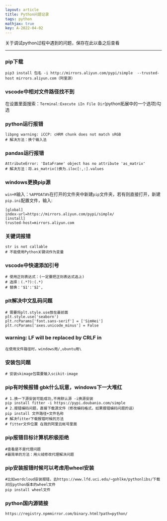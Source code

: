 ```yaml
---
layout: article
title: Python问题记录
tags: python
mathjax: true
key: A-2022-04-02
---
```


关于调试python过程中遇到的问题，保存在此以备之后查看

<!--more-->

---

### pip下载

```shell
pip3 install 包名 -i http://mirrors.aliyun.com/pypi/simple  --trusted-host mirrors.aliyun.com（阿里源）
```

### vscode中相对文件路径找不到

在设置里面搜索：`Terminal:Execute iIn File Dir`(python拓展中的一个选项)勾选

### python运行报错

```shell
libpng warning: iCCP: cHRM chunk does not match sRGB
# 解决方法：换个输入法
```

### pandas运行报错

```shell
AttributeError: 'DataFrame' object has no attribute 'as_matrix'
# 解决方法：将.as_matrix()换为.iloc[:,:].values
```

### windows更换pip源

`win+R`输入：`%APPDATA%`在打开的文件夹中新建`pip`文件夹，若有则直接打开，新建`pip.ini`配置文件，输入:

```shell
[global]
index-url=https://mirrors.aliyun.com/pypi/simple/
[install]
trusted-host=mirrors.aliyun.com
```

### 关键词报错

```shell
str is not callable
# 不能使用Python关键词作为变量
```

### vscode中快速添加引号

```shell
# 使用正则表达式：(一定要把正则表达式选上)
# 选择：(.*?):(.*)
# 替换：'$1':'$2',
```

### plt解决中文乱码问题

```shell
# 需要将plt.style.use放在最前面
plt.style.use('seaborn')
plt.rcParams['font.sans-serif'] = ['SimHei']
plt.rcParams['axes.unicode_minus'] = False
```

### warning: LF will be replaced by CRLF in

```shell
在使用文件路径时，windows用/,ubuntu用\
```

### 安装包问题

```shell
# 安装skimage包需要输入scikit-image
```

### pip有时候报错 gbk什么玩意，windows下一大堆红

```shell
# 1.换一下源安装可能成功,不用默认源 -i换源安装
pip install fitter -i https://pypi.doubanio.com/simple
# 2.报错编码问题，直接下载源文件（修改编码格式，如果报错编码问题的话）
pip install 文件路径+文件名称
# 解决fitter下载报错时候的方法
# fitter文件位置 在我的阿里云帐号里面
```

### pip报错目标计算机积极拒绝

```shell
#查看是不是代理问题
#最简单的方法：用火绒修改代理解决问题
```

### pip安装报错时候可以考虑用wheel安装

```shell
#比如wordcloud安装报错，去https://www.lfd.uci.edu/~gohlke/pythonlibs/下载对应python版本的wheel文件
pip install wheel文件
```

### python国内源链接

```shell
https://registry.npmmirror.com/binary.html?path=python/
```


